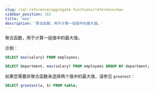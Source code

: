 ```yaml
---
slug: /sql-reference/aggregate-functions/reference/max
sidebar_position: 162
title: 'max'
description: '聚合函数，用于计算一组值中的最大值。'
---
```


聚合函数，用于计算一组值中的最大值。

示例：

```sql
SELECT max(salary) FROM employees;
```

```sql
SELECT department, max(salary) FROM employees GROUP BY department;
```

如果您需要非聚合函数来选择两个值中的最大值，请参见 `greatest`：

```sql
SELECT greatest(a, b) FROM table;
```
